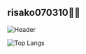## risako070310🧸💖

![Header](https://user-images.githubusercontent.com/47821463/188368428-5dd4493a-c7cb-46a0-9437-d71fc0e59b8e.png)

![Top Langs](https://github-readme-stats.vercel.app/api/top-langs/?username=risako070310&layout=compact&theme=dracula&count_private=true&hide=HTML,CSS,MAKEFILE,shell&langs_count=20)
